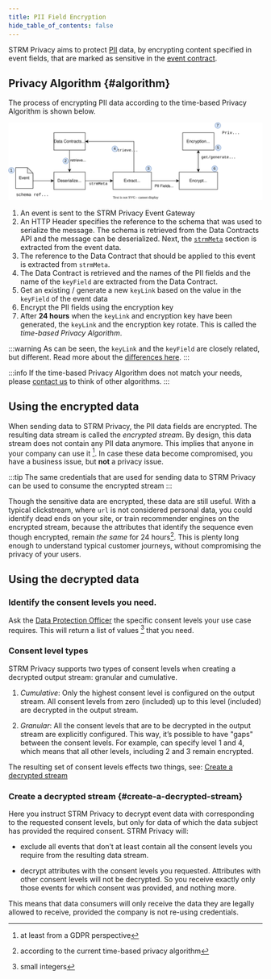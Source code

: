 ```yaml
---
title: PII Field Encryption
hide_table_of_contents: false
---
```


[//]: # (TODO write this page)

STRM Privacy aims to protect [PII](/01-overview/02-pii.md) data, by encrypting content specified in event fields,
that are marked as sensitive in the [event contract](/02-concepts/02-data-contracts/index.md).

## Privacy Algorithm {#algorithm}

The process of encrypting PII data according to the time-based Privacy Algorithm is shown below.

![pii-field-encryption](./images/pii-field-encryption.svg#fullwidth)

1. An event is sent to the STRM Privacy Event Gateway
2. An HTTP Header specifies the reference to the schema that was used to serialize the message. The schema is retrieved
   from the Data Contracts API and the message can be deserialized. Next, the [`strmMeta`](02-concepts/02-data-contracts/02-strm-meta.md)
   section is extracted from the event data.
3. The reference to the Data Contract that should be applied to this event is extracted from `strmMeta`.
4. The Data Contract is retrieved and the names of the PII fields and the name of the `keyField` are extracted from the Data Contract.
5. Get an existing / generate a new `keyLink` based on the value in the `keyField` of the event data
6. Encrypt the PII fields using the encryption key
7. After **24 hours** when the `keyLink` and encryption key have been generated, the `keyLink` and the encryption key
   rotate. This is called the _time-based Privacy Algorithm_.

:::warning
As can be seen, the `keyLink` and the `keyField` are closely related, but different.
Read more about the [differences here](/02-concepts/02-data-contracts/index.md#difference-keyfield-keylink).
:::

:::info
If the time-based Privacy Algorithm does not match your needs, please [contact us](/05-contact/index.md) to think of other algorithms. 
:::

## Using the encrypted data

When sending data to STRM Privacy, the PII data fields are encrypted. The resulting
data stream is called the *encrypted stream*. By design, this data stream does not contain any PII data anymore.
This implies that anyone in your company can use it [^1]. In case these data become compromised, you have a business
issue, but **not** a privacy issue.

:::tip The same credentials that are used for sending data to STRM Privacy can be used to consume the encrypted stream
:::

Though the sensitive data are encrypted, these data are still useful. With a typical clickstream, where `url` is
not considered personal data, you could identify dead ends on your site,
or train recommender engines on the encrypted stream, because the
attributes that identify the sequence even though encrypted, remain *the
same* for 24 hours[^2]. This is plenty long enough to understand typical
customer journeys, without compromising the privacy of your users.

## Using the decrypted data

### Identify the consent levels you need.

Ask the [Data Protection Officer](https://edps.europa.eu/data-protection/data-protection/reference-library/data-protection-officer-dpo_en) the
specific consent levels your use case requires. This will return a list
of values [^3] that you need.

### Consent level types

STRM Privacy supports two types of consent levels when creating a
decrypted output stream: granular and cumulative.

1.  _Cumulative_: Only the highest consent level is configured on the
    output stream. All consent levels from zero (included) up to this
    level (included) are decrypted in the output stream.

2.  _Granular_: All the consent levels that are to be decrypted in the
    output stream are explicitly configured. This way, it’s possible to
    have "gaps" between the consent levels. For example, can specify
    level 1 and 4, which means that all other levels, including 2 and 3
    remain encrypted.

The resulting set of consent levels effects two things, see:
[Create a decrypted stream](#create-a-decrypted-stream)

### Create a decrypted stream {#create-a-decrypted-stream}

Here you instruct STRM Privacy to decrypt event data with corresponding to the requested consent
levels, but only for data of which the data subject has provided the required consent. STRM Privacy will:

-   exclude all events that don’t at least contain all the consent levels
    you require from the resulting data stream.

-   decrypt attributes with the consent levels you requested. Attributes
    with other consent levels will not be decrypted. So you receive exactly
    only those events for which consent was provided, and nothing more.

This means that data consumers will only receive the data they are
legally allowed to receive, provided the company is not
re-using credentials.

[^1]: at least from a GDPR perspective

[^2]: according to the current time-based privacy algorithm

[^3]: small integers
